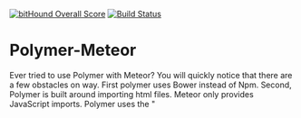 [![bitHound Overall Score](https://www.bithound.io/github/Joatin/polymer-meteor/badges/score.svg)](https://www.bithound.io/github/Joatin/polymer-meteor) [![Build Status](https://travis-ci.org/Joatin/polymer-meteor.svg?branch=master)](https://travis-ci.org/Joatin/polymer-meteor)
# Polymer-Meteor #
Ever tried to use Polymer with Meteor? You will quickly notice that there are a few obstacles on way. First polymer uses Bower instead of Npm. Second, Polymer is built around importing html files. Meteor only provides JavaScript imports. Polymer uses the "<template>" tag as it should be used. Meteor uses it to define templates for use with Blaze.

However, you don't have to worry about any of that. Because this project solves all of that and even adds more to to make lifes easier.

## Setup ##
Start by removing the default template compiler.

`meteor remove blaze-html-templates`

Then you can add this package instead.

`meteor add joatin:polymer-compiler`

